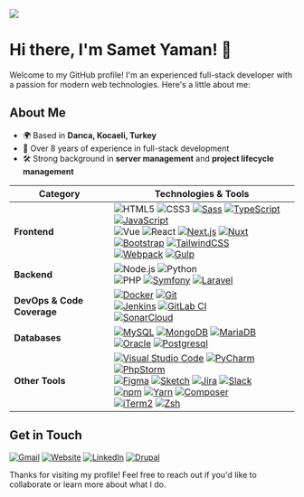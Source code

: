 ![](https://komarev.com/ghpvc/?username=SametYaman)

# Hi there, I'm Samet Yaman! 👋

Welcome to my GitHub profile! I'm an experienced full-stack developer with a passion for modern web technologies. Here's a little about me:

## About Me
- 🌍 Based in **Darıca, Kocaeli, Turkey**
- 🚀 Over 8 years of experience in full-stack development
- 🛠 Strong background in **server management** and **project lifecycle management**

| Category |  Technologies & Tools |
|-------------------------|-|
| **Frontend**            | ![HTML5](https://img.shields.io/badge/-HTML5-%23E34C26?style=flat&logo=html5&logoColor=ffffff) ![CSS3](https://img.shields.io/badge/-CSS3-%231572B6?style=flat&logo=css3&logoColor=ffffff) [![Sass](https://img.shields.io/badge/Sass-C69?logo=sass&logoColor=fff)](#) [![TypeScript](https://img.shields.io/badge/TypeScript-3178C6?logo=typescript&logoColor=fff)](#) [![JavaScript](https://img.shields.io/badge/JavaScript-F7DF1E?logo=javascript&logoColor=000)](#)<br> ![Vue](https://img.shields.io/badge/-Vue-%234FC08D?logoColor=ffffff&style=flat&logo=vue.js) ![React](https://img.shields.io/badge/-React-%2320232A?logoColor=61DAFB&style=flat&logo=react) [![Next.js](https://img.shields.io/badge/Next.js-black?logo=next.js&logoColor=white)](#) [![Nuxt](https://img.shields.io/badge/Nuxt-002E3B?logo=nuxt&logoColor=#00DC82)](#)<br> [![Bootstrap](https://img.shields.io/badge/Bootstrap-7952B3?logo=bootstrap&logoColor=fff)](#) [![TailwindCSS](https://img.shields.io/badge/Tailwind%20CSS-%2338B2AC.svg?logo=tailwind-css&logoColor=white)](#)<br> [![Webpack](https://img.shields.io/badge/Webpack-539ac8?logo=webpack&logoColor=fff)](#) [![Gulp](https://img.shields.io/badge/Gulp-cf4647?logo=gulp&logoColor=fff)](#) |
| **Backend**             | ![Node.js](https://img.shields.io/badge/-Node.js-%23579050?style=flat&logo=node.js&logoColor=ffffff) ![Python](https://img.shields.io/badge/-Python-%233776AB?style=flat&logo=python&logoColor=ffffff)<br> ![PHP](https://img.shields.io/badge/-PHP-%23777BB4?logoColor=ffffff&style=flat&logo=php) [![Symfony](https://img.shields.io/badge/Symfony-black?logo=symfony)](#) [![Laravel](https://img.shields.io/badge/Laravel-%23FF2D20.svg?logo=laravel&logoColor=white)](#) |
| **DevOps & Code Coverage** | [![Docker](https://img.shields.io/badge/Docker-2496ED?logo=docker&logoColor=fff)](#) [![Git](https://img.shields.io/badge/Git-F05032?logo=git&logoColor=fff)](#)<br> [![Jenkins](https://img.shields.io/badge/Jenkins-D24939?logo=jenkins&logoColor=white)](#) [![GitLab CI](https://img.shields.io/badge/GitLab%20CI-FC6D26?logo=gitlab&logoColor=fff)](#)<br> [![SonarCloud](https://img.shields.io/badge/SonarQube/SonarCloud-F3702A?logo=sonar&logoColor=fff)](#)   |
| **Databases**           | [![MySQL](https://img.shields.io/badge/MySQL-4479A1?logo=mysql&logoColor=fff)](#) [![MongoDB](https://img.shields.io/badge/MongoDB-%234ea94b.svg?logo=mongodb&logoColor=white)](#) [![MariaDB](https://img.shields.io/badge/MariaDB-003545?logo=mariadb&logoColor=white)](#) [![Oracle](https://custom-icon-badges.demolab.com/badge/Oracle-F80000?logo=oracle&logoColor=fff)](#) [![Postgresql](https://img.shields.io/badge/PostgreSQL-%23316192.svg?logo=postgresql&logoColor=white)](#) |
| **Other Tools**         | [![Visual Studio Code](https://custom-icon-badges.demolab.com/badge/Visual%20Studio%20Code-0078d7.svg?logo=vsc&logoColor=white)](#) [![PyCharm](https://img.shields.io/badge/PyCharm-000?logo=pycharm&logoColor=fff)](#)[![PhpStorm](https://img.shields.io/badge/PhpStorm-000?logo=phpstorm&logoColor=fff)](#)<br> [![Figma](https://img.shields.io/badge/Figma-333333?logo=figma&logoColor=fff)](#) [![Sketch](https://img.shields.io/badge/Sketch-F15A24?logo=sketch&logoColor=fff)](#) [![Jira](https://img.shields.io/badge/Jira-0052CC?logo=jira&logoColor=fff)](#) [![Slack](https://img.shields.io/badge/Slack-4A154B?logo=slack&logoColor=fff)](#)<br> [![npm](https://img.shields.io/badge/npm-CB3837?logo=npm&logoColor=fff)](#) [![Yarn](https://img.shields.io/badge/Yarn-2C8EBB?logo=yarn&logoColor=fff)](#) [![Composer](https://img.shields.io/badge/Composer-885630?logo=composer&logoColor=fff)](#)<br> [![iTerm2](https://img.shields.io/badge/iTerm2-000000?logo=iterm2&logoColor=fff)](#) [![Zsh](https://img.shields.io/badge/Zsh-F15A24?logo=zsh&logoColor=fff)](#) |

## Get in Touch

[![Gmail](https://img.shields.io/badge/sametyman@gmail.com-D14836?logo=gmail&logoColor=white)](mailto:sametyman@gmail.com)
[![Website](https://custom-icon-badges.demolab.com/badge/sametyaman.com.tr-666666?logo=website&logoColor=white)](http://sametyaman.com.tr)
[![LinkedIn](https://custom-icon-badges.demolab.com/badge/LinkedIn-0A66C2?logo=linkedin-white&logoColor=fff)](https://linkedin.com/in/sametyaman)
[![Drupal](https://img.shields.io/badge/-Drupal.org-0678be?style=flat&logo=drupal&logoColor=ffffff)](https://www.drupal.org/u/sametyaman)

Thanks for visiting my profile! Feel free to reach out if you'd like to collaborate or learn more about what I do.

